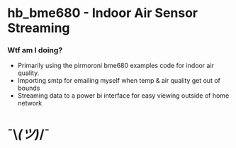 # hb_bme680 - Indoor Air Sensor Streaming

### Wtf am I doing?
* Primarily using the pirmoroni bme680 examples code for indoor air quality. 
* Importing smtp for emailing myself when temp & air quality get out of bounds
* Streaming data to a power bi interface for easy viewing outside of home network

# ¯\\_(ツ)_/¯
